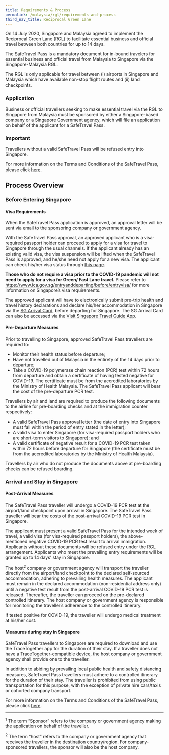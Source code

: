 ```yaml
---
title: Requirements & Process
permalink: /malaysia/rgl/requirements-and-process
third_nav_title: Reciprocal Green Lane
---
```


On 14 July 2020, Singapore and Malaysia agreed to implement the Reciprocal Green Lane (RGL) to facilitate essential business and official travel between both countries for up to 14 days.

The SafeTravel Pass is a mandatory document for in-bound travelers for essential business and official travel from Malaysia to Singapore via the Singapore-Malaysia RGL.

The RGL is only applicable for travel between (i) airports in Singapore and Malaysia which have available non-stop flight routes and (ii) land checkpoints.

### **Application**

Business or official travellers seeking to make essential travel via the RGL to Singapore from Malaysia must be sponsored  by either a Singapore-based company or a Singapore Government agency, which will file an application on behalf of the applicant for a SafeTravel Pass.

### **Important**

Travellers without a valid SafeTravel Pass will be refused entry into Singapore.

For more information on the Terms and Conditions of the SafeTravel Pass, please click [here](/malaysia/rgl/terms-and-conditions).

## **Process Overview**

### **Before Entering Singapore**

#### Visa Requirements

When the SafeTravel Pass application is approved, an approval letter will be sent via email to the sponsoring company or government agency.

With the SafeTravel Pass approval, an approved applicant who is a visa-required passport holder can proceed to apply for a visa for travel to Singapore through the usual channels. If the applicant already has an existing valid visa, the visa suspension will be lifted when the SafeTravel Pass is approved, and he/she need not apply for a new visa.  The applicant can check his/her visa status through [this page](https://eservices.ica.gov.sg/esvclandingpage/save).

**Those who do not require a visa prior to the COVID-19 pandemic will not need to apply for a visa for Green/ Fast Lane travel.** Please refer to <https://www.ica.gov.sg/entryanddeparting/before/entryvisa/> for more information on Singapore’s visa requirements.

The approved applicant will have to electronically submit pre-trip health and travel history declarations and declare his/her accommodation in Singapore via the [SG Arrival Card](https://eservices.ica.gov.sg/sgarrivalcard/), before departing for Singapore. The SG Arrival Card can also be accessed via the [Visit Singapore Travel Guide App](https://www.visitsingapore.com/travel-guide-tips/visit-singapore-travel-guide-app/).

#### Pre-Departure Measures

Prior to travelling to Singapore, approved SafeTravel Pass travellers are required to:
- Monitor their health status before departure;
- Have not travelled out of Malaysia in the entirety of the 14 days prior to departure; 
- Take a COVID-19 polymerase chain reaction (PCR) test within 72 hours from departure and obtain a certificate of having tested negative for COVID-19. The certificate must be from the accredited laboratories by the Ministry of Health Malaysia. The SafeTravel Pass applicant will bear the cost of the pre-departure PCR test.

Travellers by air and land are required to produce the following documents to the airline for pre-boarding checks and at the immigration counter respectively:
- A valid SafeTravel Pass approval letter (the date of entry into Singapore must fall within the period of entry stated in the letter);
- A valid visa to enter Singapore (for visa-required passport holders who are short-term visitors to Singapore); and
- A valid certificate of negative result for a COVID-19 PCR test taken within 72 hours before departure for Singapore (the certificate must be from the accredited laboratories by the Ministry of Health Malaysia).

Travellers by air who do not produce the documents above at pre-boarding checks can be refused boarding.

### **Arrival and Stay in Singapore**

#### Post-Arrival Measures

The SafeTravel Pass traveller will undergo a COVID-19 PCR test at the airport/land checkpoint upon arrival in Singapore. The SafeTravel Pass traveller will bear the costs of the post-arrival COVID-19 PCR test in Singapore.

The applicant must present a valid SafeTravel Pass for the intended week of travel, a valid visa (for visa-required passport holders), the above-mentioned negative COVID-19 PCR test result to arrival immigration. Applicants without these documents will be refused entry under the RGL arrangement. Applicants who meet the prevailing entry requirements will be granted up to 14 days’ stay in Singapore.

The host<sup>2</sup> company or government agency will transport the traveller directly from the airport/land checkpoint to the declared self-sourced accommodation, adhering to prevailing health measures. The applicant must remain in the declared accommodation (non-residential address only) until a negative test result from the post-arrival COVID-19 PCR test is released. Thereafter, the traveller can proceed on the pre-declared controlled itinerary. The host company or government agency is responsible for monitoring the traveller’s adherence to the controlled itinerary.

If tested positive for COVID-19, the traveller will undergo medical treatment at his/her cost.

#### Measures during stay in Singapore

SafeTravel Pass travellers to Singapore are required to download and use the TraceTogether app for the duration of their stay. If a traveller does not have a TraceTogether-compatible device, the host company or government agency shall provide one to the traveller.

In addition to abiding by prevailing local public health and safety distancing measures, SafeTravel Pass travellers must adhere to a controlled itinerary for the duration of their stay. The traveller is prohibited from using public transportation for this purpose, with the exception of private hire cars/taxis or cohorted company transport.

For more information on the Terms and Conditions of the SafeTravel Pass, please click [here](/malaysia/rgl/terms-and-conditions).

-----

<sup>1</sup> The term “Sponsor” refers to the company or government agency making the application on behalf of the traveller.

<sup>2</sup> The term “host” refers to the company or government agency that receives the traveller in the destination country/region. For company-sponsored travellers, the sponsor will also be the host company.
